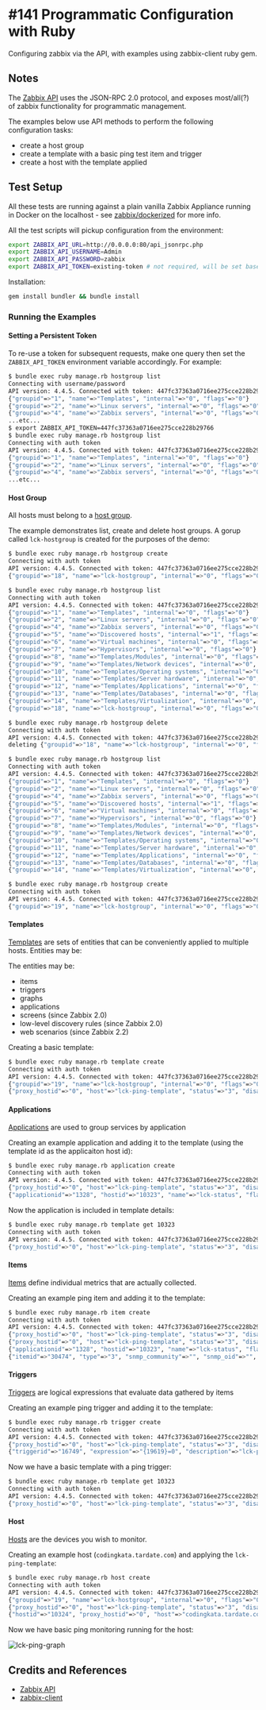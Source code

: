 # #141 Programmatic Configuration with Ruby

Configuring zabbix via the API, with examples using zabbix-client ruby gem.

## Notes

The [Zabbix API](https://www.zabbix.com/documentation/3.0/manual/api) uses the JSON-RPC 2.0 protocol,
and exposes most/all(?) of zabbix functionality for programmatic management.

The examples below use API methods to perform the following configuration tasks:

* create a host group
* create a template with a basic ping test item and trigger
* create a host with the template applied

## Test Setup

All these tests are running against a plain vanilla Zabbix Appliance running in Docker on the localhost - see [zabbix/dockerized](../dockerized/) for more info.

All the test scripts will pickup configuration from the environment:

```sh
export ZABBIX_API_URL=http://0.0.0.0:80/api_jsonrpc.php
export ZABBIX_API_USERNAME=Admin
export ZABBIX_API_PASSWORD=zabbix
export ZABBIX_API_TOKEN=existing-token # not required, will be set based on username and password if not provided
```

Installation:

```sh
gem install bundler && bundle install
```

### Running the Examples

#### Setting a Persistent Token

To re-use a token for subsequent requests, make one query then set the `ZABBIX_API_TOKEN` environment variable accordingly.
For example:

```sh
$ bundle exec ruby manage.rb hostgroup list
Connecting with username/password
API version: 4.4.5. Connected with token: 447fc37363a0716ee275cce228b29766
{"groupid"=>"1", "name"=>"Templates", "internal"=>"0", "flags"=>"0"}
{"groupid"=>"2", "name"=>"Linux servers", "internal"=>"0", "flags"=>"0"}
{"groupid"=>"4", "name"=>"Zabbix servers", "internal"=>"0", "flags"=>"0"}
...etc...
$ export ZABBIX_API_TOKEN=447fc37363a0716ee275cce228b29766
$ bundle exec ruby manage.rb hostgroup list
Connecting with auth token
API version: 4.4.5. Connected with token: 447fc37363a0716ee275cce228b29766
{"groupid"=>"1", "name"=>"Templates", "internal"=>"0", "flags"=>"0"}
{"groupid"=>"2", "name"=>"Linux servers", "internal"=>"0", "flags"=>"0"}
{"groupid"=>"4", "name"=>"Zabbix servers", "internal"=>"0", "flags"=>"0"}
...etc...
```

#### Host Group

All hosts must belong to a [host group](https://www.zabbix.com/documentation/current/manual/config/hosts).

The example demonstrates list, create and delete host groups.
A gorup called `lck-hostgroup` is created for the purposes of the demo:

```sh
$ bundle exec ruby manage.rb hostgroup create
Connecting with auth token
API version: 4.4.5. Connected with token: 447fc37363a0716ee275cce228b29766
{"groupid"=>"18", "name"=>"lck-hostgroup", "internal"=>"0", "flags"=>"0"}

$ bundle exec ruby manage.rb hostgroup list
Connecting with auth token
API version: 4.4.5. Connected with token: 447fc37363a0716ee275cce228b29766
{"groupid"=>"1", "name"=>"Templates", "internal"=>"0", "flags"=>"0"}
{"groupid"=>"2", "name"=>"Linux servers", "internal"=>"0", "flags"=>"0"}
{"groupid"=>"4", "name"=>"Zabbix servers", "internal"=>"0", "flags"=>"0"}
{"groupid"=>"5", "name"=>"Discovered hosts", "internal"=>"1", "flags"=>"0"}
{"groupid"=>"6", "name"=>"Virtual machines", "internal"=>"0", "flags"=>"0"}
{"groupid"=>"7", "name"=>"Hypervisors", "internal"=>"0", "flags"=>"0"}
{"groupid"=>"8", "name"=>"Templates/Modules", "internal"=>"0", "flags"=>"0"}
{"groupid"=>"9", "name"=>"Templates/Network devices", "internal"=>"0", "flags"=>"0"}
{"groupid"=>"10", "name"=>"Templates/Operating systems", "internal"=>"0", "flags"=>"0"}
{"groupid"=>"11", "name"=>"Templates/Server hardware", "internal"=>"0", "flags"=>"0"}
{"groupid"=>"12", "name"=>"Templates/Applications", "internal"=>"0", "flags"=>"0"}
{"groupid"=>"13", "name"=>"Templates/Databases", "internal"=>"0", "flags"=>"0"}
{"groupid"=>"14", "name"=>"Templates/Virtualization", "internal"=>"0", "flags"=>"0"}
{"groupid"=>"18", "name"=>"lck-hostgroup", "internal"=>"0", "flags"=>"0"}

$ bundle exec ruby manage.rb hostgroup delete
Connecting with auth token
API version: 4.4.5. Connected with token: 447fc37363a0716ee275cce228b29766
deleting {"groupid"=>"18", "name"=>"lck-hostgroup", "internal"=>"0", "flags"=>"0"}

$ bundle exec ruby manage.rb hostgroup list
Connecting with auth token
API version: 4.4.5. Connected with token: 447fc37363a0716ee275cce228b29766
{"groupid"=>"1", "name"=>"Templates", "internal"=>"0", "flags"=>"0"}
{"groupid"=>"2", "name"=>"Linux servers", "internal"=>"0", "flags"=>"0"}
{"groupid"=>"4", "name"=>"Zabbix servers", "internal"=>"0", "flags"=>"0"}
{"groupid"=>"5", "name"=>"Discovered hosts", "internal"=>"1", "flags"=>"0"}
{"groupid"=>"6", "name"=>"Virtual machines", "internal"=>"0", "flags"=>"0"}
{"groupid"=>"7", "name"=>"Hypervisors", "internal"=>"0", "flags"=>"0"}
{"groupid"=>"8", "name"=>"Templates/Modules", "internal"=>"0", "flags"=>"0"}
{"groupid"=>"9", "name"=>"Templates/Network devices", "internal"=>"0", "flags"=>"0"}
{"groupid"=>"10", "name"=>"Templates/Operating systems", "internal"=>"0", "flags"=>"0"}
{"groupid"=>"11", "name"=>"Templates/Server hardware", "internal"=>"0", "flags"=>"0"}
{"groupid"=>"12", "name"=>"Templates/Applications", "internal"=>"0", "flags"=>"0"}
{"groupid"=>"13", "name"=>"Templates/Databases", "internal"=>"0", "flags"=>"0"}
{"groupid"=>"14", "name"=>"Templates/Virtualization", "internal"=>"0", "flags"=>"0"}

$ bundle exec ruby manage.rb hostgroup create
Connecting with auth token
API version: 4.4.5. Connected with token: 447fc37363a0716ee275cce228b29766
{"groupid"=>"19", "name"=>"lck-hostgroup", "internal"=>"0", "flags"=>"0"}
```

#### Templates

[Templates](https://www.zabbix.com/documentation/current/manual/config/templates) are sets of entities that can be conveniently applied to multiple hosts.
Entities may be:

The entities may be:

* items
* triggers
* graphs
* applications
* screens (since Zabbix 2.0)
* low-level discovery rules (since Zabbix 2.0)
* web scenarios (since Zabbix 2.2)

Creating a basic template:

```sh
$ bundle exec ruby manage.rb template create
Connecting with auth token
API version: 4.4.5. Connected with token: 447fc37363a0716ee275cce228b29766
{"groupid"=>"19", "name"=>"lck-hostgroup", "internal"=>"0", "flags"=>"0"}
{"proxy_hostid"=>"0", "host"=>"lck-ping-template", "status"=>"3", "disable_until"=>"0", "error"=>"", "available"=>"0", "errors_from"=>"0", "lastaccess"=>"0", "ipmi_authtype"=>"-1", "ipmi_privilege"=>"2", "ipmi_username"=>"", "ipmi_password"=>"", "ipmi_disable_until"=>"0", "ipmi_available"=>"0", "snmp_disable_until"=>"0", "snmp_available"=>"0", "maintenanceid"=>"0", "maintenance_status"=>"0", "maintenance_type"=>"0", "maintenance_from"=>"0", "ipmi_errors_from"=>"0", "snmp_errors_from"=>"0", "ipmi_error"=>"", "snmp_error"=>"", "jmx_disable_until"=>"0", "jmx_available"=>"0", "jmx_errors_from"=>"0", "jmx_error"=>"", "name"=>"lck-ping-template", "flags"=>"0", "templateid"=>"10323", "description"=>"", "tls_connect"=>"1", "tls_accept"=>"1", "tls_issuer"=>"", "tls_subject"=>"", "tls_psk_identity"=>"", "tls_psk"=>"", "proxy_address"=>"", "auto_compress"=>"1"}
```

#### Applications

[Applications](https://www.zabbix.com/documentation/current/manual/api/reference/application) are used to group services by application

Creating an example application and adding it to the template (using the template id as the applicaiton host id):

```sh
$ bundle exec ruby manage.rb application create
Connecting with auth token
API version: 4.4.5. Connected with token: 447fc37363a0716ee275cce228b29766
{"proxy_hostid"=>"0", "host"=>"lck-ping-template", "status"=>"3", "disable_until"=>"0", "error"=>"", "available"=>"0", "errors_from"=>"0", "lastaccess"=>"0", "ipmi_authtype"=>"-1", "ipmi_privilege"=>"2", "ipmi_username"=>"", "ipmi_password"=>"", "ipmi_disable_until"=>"0", "ipmi_available"=>"0", "snmp_disable_until"=>"0", "snmp_available"=>"0", "maintenanceid"=>"0", "maintenance_status"=>"0", "maintenance_type"=>"0", "maintenance_from"=>"0", "ipmi_errors_from"=>"0", "snmp_errors_from"=>"0", "ipmi_error"=>"", "snmp_error"=>"", "jmx_disable_until"=>"0", "jmx_available"=>"0", "jmx_errors_from"=>"0", "jmx_error"=>"", "name"=>"lck-ping-template", "flags"=>"0", "templateid"=>"10323", "description"=>"", "tls_connect"=>"1", "tls_accept"=>"1", "tls_issuer"=>"", "tls_subject"=>"", "tls_psk_identity"=>"", "tls_psk"=>"", "proxy_address"=>"", "auto_compress"=>"1"}
{"applicationid"=>"1328", "hostid"=>"10323", "name"=>"lck-status", "flags"=>"0", "templateids"=>[]}
```

Now the application is included in template details:

```sh
$ bundle exec ruby manage.rb template get 10323
Connecting with auth token
API version: 4.4.5. Connected with token: 447fc37363a0716ee275cce228b29766
{"proxy_hostid"=>"0", "host"=>"lck-ping-template", "status"=>"3", "disable_until"=>"0", "error"=>"", "available"=>"0", "errors_from"=>"0", "lastaccess"=>"0", "ipmi_authtype"=>"-1", "ipmi_privilege"=>"2", "ipmi_username"=>"", "ipmi_password"=>"", "ipmi_disable_until"=>"0", "ipmi_available"=>"0", "snmp_disable_until"=>"0", "snmp_available"=>"0", "maintenanceid"=>"0", "maintenance_status"=>"0", "maintenance_type"=>"0", "maintenance_from"=>"0", "ipmi_errors_from"=>"0", "snmp_errors_from"=>"0", "ipmi_error"=>"", "snmp_error"=>"", "jmx_disable_until"=>"0", "jmx_available"=>"0", "jmx_errors_from"=>"0", "jmx_error"=>"", "name"=>"lck-ping-template", "flags"=>"0", "templateid"=>"10323", "description"=>"", "tls_connect"=>"1", "tls_accept"=>"1", "tls_issuer"=>"", "tls_subject"=>"", "tls_psk_identity"=>"", "tls_psk"=>"", "proxy_address"=>"", "auto_compress"=>"1", "items"=>[], "triggers"=>[], "applications"=>[{"applicationid"=>"1328"}]}
```

#### Items

[Items](https://www.zabbix.com/documentation/current/manual/config/items) define individual metrics that are actually collected.

Creating an example ping item and adding it to the template:

```sh
$ bundle exec ruby manage.rb item create
Connecting with auth token
API version: 4.4.5. Connected with token: 447fc37363a0716ee275cce228b29766
{"proxy_hostid"=>"0", "host"=>"lck-ping-template", "status"=>"3", "disable_until"=>"0", "error"=>"", "available"=>"0", "errors_from"=>"0", "lastaccess"=>"0", "ipmi_authtype"=>"-1", "ipmi_privilege"=>"2", "ipmi_username"=>"", "ipmi_password"=>"", "ipmi_disable_until"=>"0", "ipmi_available"=>"0", "snmp_disable_until"=>"0", "snmp_available"=>"0", "maintenanceid"=>"0", "maintenance_status"=>"0", "maintenance_type"=>"0", "maintenance_from"=>"0", "ipmi_errors_from"=>"0", "snmp_errors_from"=>"0", "ipmi_error"=>"", "snmp_error"=>"", "jmx_disable_until"=>"0", "jmx_available"=>"0", "jmx_errors_from"=>"0", "jmx_error"=>"", "name"=>"lck-ping-template", "flags"=>"0", "templateid"=>"10323", "description"=>"", "tls_connect"=>"1", "tls_accept"=>"1", "tls_issuer"=>"", "tls_subject"=>"", "tls_psk_identity"=>"", "tls_psk"=>"", "proxy_address"=>"", "auto_compress"=>"1"}
{"proxy_hostid"=>"0", "host"=>"lck-ping-template", "status"=>"3", "disable_until"=>"0", "error"=>"", "available"=>"0", "errors_from"=>"0", "lastaccess"=>"0", "ipmi_authtype"=>"-1", "ipmi_privilege"=>"2", "ipmi_username"=>"", "ipmi_password"=>"", "ipmi_disable_until"=>"0", "ipmi_available"=>"0", "snmp_disable_until"=>"0", "snmp_available"=>"0", "maintenanceid"=>"0", "maintenance_status"=>"0", "maintenance_type"=>"0", "maintenance_from"=>"0", "ipmi_errors_from"=>"0", "snmp_errors_from"=>"0", "ipmi_error"=>"", "snmp_error"=>"", "jmx_disable_until"=>"0", "jmx_available"=>"0", "jmx_errors_from"=>"0", "jmx_error"=>"", "name"=>"lck-ping-template", "flags"=>"0", "templateid"=>"10323", "description"=>"", "tls_connect"=>"1", "tls_accept"=>"1", "tls_issuer"=>"", "tls_subject"=>"", "tls_psk_identity"=>"", "tls_psk"=>"", "proxy_address"=>"", "auto_compress"=>"1"}
{"applicationid"=>"1328", "hostid"=>"10323", "name"=>"lck-status", "flags"=>"0", "templateids"=>[]}
{"itemid"=>"30474", "type"=>"3", "snmp_community"=>"", "snmp_oid"=>"", "hostid"=>"10323", "name"=>"lck-ping", "key_"=>"icmpping", "delay"=>"30s", "history"=>"90d", "trends"=>"365d", "status"=>"0", "value_type"=>"3", "trapper_hosts"=>"", "units"=>"", "snmpv3_securityname"=>"", "snmpv3_securitylevel"=>"0", "snmpv3_authpassphrase"=>"", "snmpv3_privpassphrase"=>"", "formula"=>"", "logtimefmt"=>"", "templateid"=>"0", "valuemapid"=>"1", "params"=>"", "ipmi_sensor"=>"", "authtype"=>"0", "username"=>"", "password"=>"", "publickey"=>"", "privatekey"=>"", "flags"=>"0", "interfaceid"=>"0", "port"=>"", "description"=>"", "inventory_link"=>"0", "lifetime"=>"30d", "snmpv3_authprotocol"=>"0", "snmpv3_privprotocol"=>"0", "snmpv3_contextname"=>"", "evaltype"=>"0", "jmx_endpoint"=>"", "master_itemid"=>"0", "timeout"=>"3s", "url"=>"", "query_fields"=>[], "posts"=>"", "status_codes"=>"200", "follow_redirects"=>"1", "post_type"=>"0", "http_proxy"=>"", "headers"=>[], "retrieve_mode"=>"0", "request_method"=>"0", "output_format"=>"0", "ssl_cert_file"=>"", "ssl_key_file"=>"", "ssl_key_password"=>"", "verify_peer"=>"0", "verify_host"=>"0", "allow_traps"=>"0", "state"=>"0", "error"=>"", "lastclock"=>"0", "lastns"=>"0", "lastvalue"=>"0", "prevvalue"=>"0"}
```

#### Triggers

[Triggers](https://www.zabbix.com/documentation/current/manual/config/triggers) are logical expressions that evaluate data gathered by items

Creating an example ping trigger and adding it to the template:

```sh
$ bundle exec ruby manage.rb trigger create
Connecting with auth token
API version: 4.4.5. Connected with token: 447fc37363a0716ee275cce228b29766
{"proxy_hostid"=>"0", "host"=>"lck-ping-template", "status"=>"3", "disable_until"=>"0", "error"=>"", "available"=>"0", "errors_from"=>"0", "lastaccess"=>"0", "ipmi_authtype"=>"-1", "ipmi_privilege"=>"2", "ipmi_username"=>"", "ipmi_password"=>"", "ipmi_disable_until"=>"0", "ipmi_available"=>"0", "snmp_disable_until"=>"0", "snmp_available"=>"0", "maintenanceid"=>"0", "maintenance_status"=>"0", "maintenance_type"=>"0", "maintenance_from"=>"0", "ipmi_errors_from"=>"0", "snmp_errors_from"=>"0", "ipmi_error"=>"", "snmp_error"=>"", "jmx_disable_until"=>"0", "jmx_available"=>"0", "jmx_errors_from"=>"0", "jmx_error"=>"", "name"=>"lck-ping-template", "flags"=>"0", "templateid"=>"10323", "description"=>"", "tls_connect"=>"1", "tls_accept"=>"1", "tls_issuer"=>"", "tls_subject"=>"", "tls_psk_identity"=>"", "tls_psk"=>"", "proxy_address"=>"", "auto_compress"=>"1"}
{"triggerid"=>"16749", "expression"=>"{19619}=0", "description"=>"lck-ping-status", "url"=>"", "status"=>"0", "value"=>"0", "priority"=>"4", "lastchange"=>"0", "comments"=>"Last three attempts returned timeout. Please check device connectivity.", "error"=>"", "templateid"=>"0", "type"=>"0", "state"=>"0", "flags"=>"0", "recovery_mode"=>"0", "recovery_expression"=>"", "correlation_mode"=>"0", "correlation_tag"=>"", "manual_close"=>"0", "opdata"=>""}
```

Now we have a basic template with a ping trigger:

```sh
$ bundle exec ruby manage.rb template get 10323
Connecting with auth token
API version: 4.4.5. Connected with token: 447fc37363a0716ee275cce228b29766
{"proxy_hostid"=>"0", "host"=>"lck-ping-template", "status"=>"3", "disable_until"=>"0", "error"=>"", "available"=>"0", "errors_from"=>"0", "lastaccess"=>"0", "ipmi_authtype"=>"-1", "ipmi_privilege"=>"2", "ipmi_username"=>"", "ipmi_password"=>"", "ipmi_disable_until"=>"0", "ipmi_available"=>"0", "snmp_disable_until"=>"0", "snmp_available"=>"0", "maintenanceid"=>"0", "maintenance_status"=>"0", "maintenance_type"=>"0", "maintenance_from"=>"0", "ipmi_errors_from"=>"0", "snmp_errors_from"=>"0", "ipmi_error"=>"", "snmp_error"=>"", "jmx_disable_until"=>"0", "jmx_available"=>"0", "jmx_errors_from"=>"0", "jmx_error"=>"", "name"=>"lck-ping-template", "flags"=>"0", "templateid"=>"10323", "description"=>"", "tls_connect"=>"1", "tls_accept"=>"1", "tls_issuer"=>"", "tls_subject"=>"", "tls_psk_identity"=>"", "tls_psk"=>"", "proxy_address"=>"", "auto_compress"=>"1", "items"=>[{"itemid"=>"30474"}], "triggers"=>[{"triggerid"=>"16749"}], "applications"=>[{"applicationid"=>"1328"}]}
```

#### Host

[Hosts](https://www.zabbix.com/documentation/current/manual/config/hosts) are the devices you wish to monitor.

Creating an example host (`codingkata.tardate.com`) and applying the `lck-ping-template`:

```sh
$ bundle exec ruby manage.rb host create
Connecting with auth token
API version: 4.4.5. Connected with token: 447fc37363a0716ee275cce228b29766
{"groupid"=>"19", "name"=>"lck-hostgroup", "internal"=>"0", "flags"=>"0"}
{"proxy_hostid"=>"0", "host"=>"lck-ping-template", "status"=>"3", "disable_until"=>"0", "error"=>"", "available"=>"0", "errors_from"=>"0", "lastaccess"=>"0", "ipmi_authtype"=>"-1", "ipmi_privilege"=>"2", "ipmi_username"=>"", "ipmi_password"=>"", "ipmi_disable_until"=>"0", "ipmi_available"=>"0", "snmp_disable_until"=>"0", "snmp_available"=>"0", "maintenanceid"=>"0", "maintenance_status"=>"0", "maintenance_type"=>"0", "maintenance_from"=>"0", "ipmi_errors_from"=>"0", "snmp_errors_from"=>"0", "ipmi_error"=>"", "snmp_error"=>"", "jmx_disable_until"=>"0", "jmx_available"=>"0", "jmx_errors_from"=>"0", "jmx_error"=>"", "name"=>"lck-ping-template", "flags"=>"0", "templateid"=>"10323", "description"=>"", "tls_connect"=>"1", "tls_accept"=>"1", "tls_issuer"=>"", "tls_subject"=>"", "tls_psk_identity"=>"", "tls_psk"=>"", "proxy_address"=>"", "auto_compress"=>"1"}
{"hostid"=>"10324", "proxy_hostid"=>"0", "host"=>"codingkata.tardate.com", "status"=>"0", "disable_until"=>"0", "error"=>"", "available"=>"0", "errors_from"=>"0", "lastaccess"=>"0", "ipmi_authtype"=>"-1", "ipmi_privilege"=>"2", "ipmi_username"=>"", "ipmi_password"=>"", "ipmi_disable_until"=>"0", "ipmi_available"=>"0", "snmp_disable_until"=>"0", "snmp_available"=>"0", "maintenanceid"=>"0", "maintenance_status"=>"0", "maintenance_type"=>"0", "maintenance_from"=>"0", "ipmi_errors_from"=>"0", "snmp_errors_from"=>"0", "ipmi_error"=>"", "snmp_error"=>"", "jmx_disable_until"=>"0", "jmx_available"=>"0", "jmx_errors_from"=>"0", "jmx_error"=>"", "name"=>"codingkata.tardate.com", "flags"=>"0", "templateid"=>"0", "description"=>"", "tls_connect"=>"1", "tls_accept"=>"1", "tls_issuer"=>"", "tls_subject"=>"", "tls_psk_identity"=>"", "tls_psk"=>"", "proxy_address"=>"", "auto_compress"=>"1", "inventory_mode"=>"-1"}
```

Now we have basic ping monitoring running for the host:

![lck-ping-graph](./assets/lck-ping-graph.png?raw=true)

## Credits and References

* [Zabbix API](https://www.zabbix.com/documentation/3.0/manual/api)
* [zabbix-client](https://rubygems.org/gems/zabbix-client)
